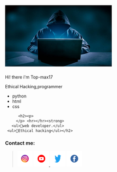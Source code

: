 <html lang="en">
 <head>
  <meta charset="UTF-8">
   <meta name="viewport" 
    content="width=device-width, initial-scale=1">
       <link rel="stylesheet" 
        href="style.css">
         <body><h1><img src="/Who-Are-Hackers.png" alt="Top-max17" width="350px" height="200px">
            </h1><p>Hi! there i'm Top-max17</p><p>Ethical Hacking,programmer<p><ul><li>python</li><li>html</li><li>css</li>
            </ul>
          
          <h2><p>
         </p> <hr></hr><strong>
       <ul>📌web developer.</ul>
     <ul>📌Ethical hacking</ul></h2>
  <h3>Contact me: </h3></p></strong>
<blockquote><a href=""> 
<img src="BackgroundEraser_20241124_204528730.png" alt="" width="50" heigh="50"></a>
   <a href=""><img src="/BackgroundEraser_20241124_204609424.png" alt="Top-max17" width="50" height="50"></a><a href="">
        <img src="/BackgroundEraser_20241124_204545562.png" alt="" width="50" height="50"></a>
           <a href="">
             <img src="BackgroundEraser_20241124_203645585.png" alt="" width="50"    height="50"></a> </blockquote>
</h5></p></blockquote></body></html>

